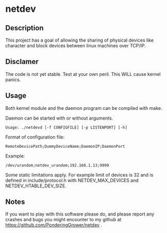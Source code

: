 netdev
======

Description
-----------

This project has a goal of allowing the sharing of physical devices like character and block devices between linux machines over TCP/IP.

Disclamer
---------

The code is not yet stable. Test at your own peril. This WILL cause kernel panics.

Usage
-----

Both kernel module and the daemon program can be compiled with make.

Daemon can be started with or without arguments.

    Usage: ./netdevd [-f CONFIGFILE] [-p LISTENPORT] [-h]

Format of configuration file:

    RemoteDevicePath;DummyDeviceName;DaemonIP;DaemonPort

Example:

    /dev/urandom;netdev_urandom;192.168.1.13;9999

Some static limitations apply. For example limit of devices is 32 and is defined in include/protocol.h with NETDEV_MAX_DEVICES and NETDEV_HTABLE_DEV_SIZE.

Notes
-----

If you want to play with this software please do, and please report any crashes and bugs you might encounter to my github at https://github.com/PonderingGrower/netdev .
